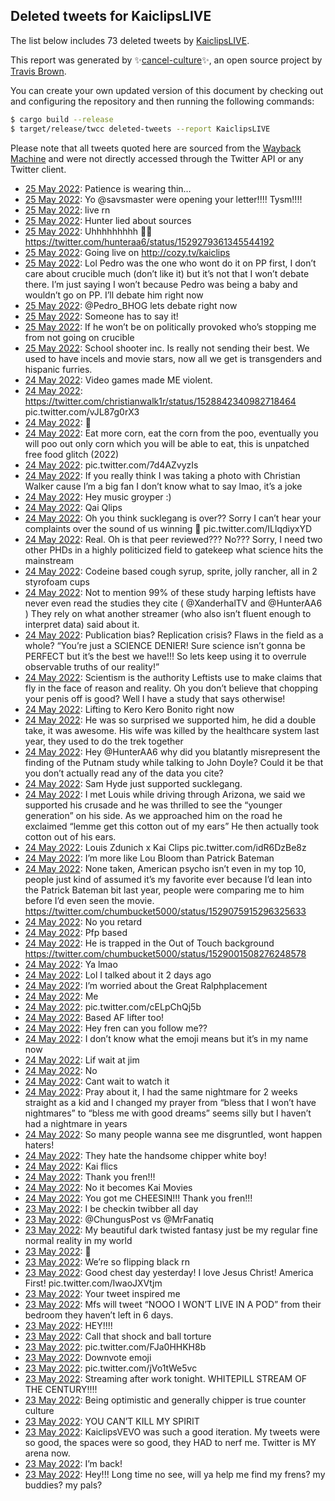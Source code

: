 ## Deleted tweets for KaiclipsLIVE

The list below includes 73 deleted tweets by
[KaiclipsLIVE](https://twitter.com/KaiclipsLIVE).



This report was generated by ✨[cancel-culture](https://github.com/travisbrown/cancel-culture)✨,
an open source project by [Travis Brown](https://twitter.com/travisbrown).

You can create your own updated version of this document by checking out and configuring the
repository and then running the following commands:

```bash
$ cargo build --release
$ target/release/twcc deleted-tweets --report KaiclipsLIVE
```

Please note that all tweets quoted here are sourced from the
[Wayback Machine](https://web.archive.org) and were not directly accessed through the Twitter API or
any Twitter client.

* [25 May 2022](https://web.archive.org/web/20220525082319/https://twitter.com/KaiclipsLIVE/status/1529369197410521088): Patience is wearing thin… <!--1529369197410521088-->
* [25 May 2022](https://web.archive.org/web/20220525072818/https://twitter.com/KaiclipsLIVE/status/1529328505363656704): Yo  @savsmaster  were opening your letter!!!! Tysm!!!! <!--1529328505363656704-->
* [25 May 2022](https://web.archive.org/web/20220525061256/https://twitter.com/KaiclipsLIVE/status/1529317111310430208): live rn <!--1529317111310430208-->
* [25 May 2022](https://web.archive.org/web/20220525041905/https://twitter.com/KaiclipsLIVE/status/1529315896677715969): Hunter lied about sources <!--1529315896677715969-->
* [25 May 2022](https://web.archive.org/web/20220525055832/https://twitter.com/KaiclipsLIVE/status/1529315824250433536): Uhhhhhhhhh 👨🏼 https://twitter.com/hunteraa6/status/1529279361345544192 <!--1529315824250433536-->
* [25 May 2022](https://web.archive.org/web/20220525035908/https://twitter.com/KaiclipsLIVE/status/1529310951584829440): Going live on http://cozy.tv/kaiclips <!--1529310951584829440-->
* [25 May 2022](https://web.archive.org/web/20220525035752/https://twitter.com/KaiclipsLIVE/status/1529310716183818240): Lol Pedro was the one who wont do it on PP first, I don’t care about crucible much (don’t like it) but it’s not that I won’t debate there. I’m just saying I won’t because Pedro was being a baby and wouldn’t go on PP. I’ll debate him right now <!--1529310716183818240-->
* [25 May 2022](https://web.archive.org/web/20220525035423/https://twitter.com/KaiclipsLIVE/status/1529309850768789504): @Pedro_BHOG  lets debate right now <!--1529309850768789504-->
* [25 May 2022](https://web.archive.org/web/20220525011201/https://twitter.com/KaiclipsLIVE/status/1529268667636101120): Someone has to say it! <!--1529268667636101120-->
* [25 May 2022](https://web.archive.org/web/20220525011027/https://twitter.com/KaiclipsLIVE/status/1529268456377360384): If he won’t be on politically provoked who’s stopping me from not going on crucible <!--1529268456377360384-->
* [25 May 2022](https://web.archive.org/web/20220525002120/https://twitter.com/KaiclipsLIVE/status/1529256211610099712): School shooter inc. Is really not sending their best. We used to have incels and movie stars, now all we get is transgenders and hispanic furries. <!--1529256211610099712-->
* [24 May 2022](https://web.archive.org/web/20220524235256/https://twitter.com/KaiclipsLIVE/status/1529248835645546497): Video games made ME violent. <!--1529248835645546497-->
* [24 May 2022](https://web.archive.org/web/20220524233243/https://twitter.com/KaiclipsLIVE/status/1529243806662504448): https://twitter.com/christianwalk1r/status/1528842340982718464  pic.twitter.com/vJL87g0rX3 <!--1529243806662504448-->
* [24 May 2022](https://web.archive.org/web/20220524233040/https://twitter.com/KaiclipsLIVE/status/1529243435885948928): 🤦 <!--1529243435885948928-->
* [24 May 2022](https://web.archive.org/web/20220524232349/https://twitter.com/KaiclipsLIVE/status/1529241745346613248): Eat more corn, eat the corn from the poo, eventually you will poo out only corn which you will be able to eat, this is unpatched free food glitch (2022) <!--1529241745346613248-->
* [24 May 2022](https://web.archive.org/web/20220524232231/https://twitter.com/KaiclipsLIVE/status/1529241365057445888): pic.twitter.com/7d4AZvyzIs <!--1529241365057445888-->
* [24 May 2022](https://web.archive.org/web/20220524224950/https://twitter.com/KaiclipsLIVE/status/1529233133207293952): If you really think I was taking a photo with Christian Walker cause I’m a big fan I don’t know what to say lmao, it’s a joke <!--1529233133207293952-->
* [24 May 2022](https://web.archive.org/web/20220524221434/https://twitter.com/KaiclipsLIVE/status/1529224306709782529): Hey music groyper :) <!--1529224306709782529-->
* [24 May 2022](https://web.archive.org/web/20220524213603/https://twitter.com/KaiclipsLIVE/status/1529214595633623042): Qai Qlips <!--1529214595633623042-->
* [24 May 2022](https://web.archive.org/web/20220524211910/https://twitter.com/KaiclipsLIVE/status/1529210110815264768): Oh you think sucklegang is over?? Sorry I can’t hear your complaints over the sound of us winning 🥇 pic.twitter.com/ILlqdiyxYD <!--1529210110815264768-->
* [24 May 2022](https://web.archive.org/web/20220524203537/https://twitter.com/KaiclipsLIVE/status/1529199256732454918): Real. Oh is that peer reviewed??? No??? Sorry, I need two other PHDs in a highly politicized field to gatekeep what science hits the mainstream <!--1529199256732454918-->
* [24 May 2022](https://web.archive.org/web/20220524203039/https://twitter.com/KaiclipsLIVE/status/1529198157413748736): Codeine based cough syrup, sprite, jolly rancher, all in 2 styrofoam cups <!--1529198157413748736-->
* [24 May 2022](https://web.archive.org/web/20220524202300/https://twitter.com/KaiclipsLIVE/status/1529196167459770368): Not to mention 99% of these study harping leftists have never even read the studies they cite ( @XanderhalTV  and  @HunterAA6 ) They rely on what another streamer (who also isn’t fluent enough to interpret data) said about it. <!--1529196169242431488-->
* [24 May 2022](https://web.archive.org/web/20220524202300/https://twitter.com/KaiclipsLIVE/status/1529196167459770368): Publication bias? Replication crisis? Flaws in the field as a whole? “You’re just a SCIENCE DENIER! Sure science isn’t gonna be PERFECT but it’s the best we have!!! So lets keep using it to overrule observable truths of our reality!” <!--1529196168374210560-->
* [24 May 2022](https://web.archive.org/web/20220524202300/https://twitter.com/KaiclipsLIVE/status/1529196167459770368): Scientism is the authority Leftists use to make claims that fly in the face of reason and reality. Oh you don’t believe that chopping your penis off is good? Well I have a study that says otherwise! <!--1529196167459770368-->
* [24 May 2022](https://web.archive.org/web/20220524201407/https://twitter.com/KaiclipsLIVE/status/1529193937767870464): Lifting to Kero Kero Bonito right now <!--1529193937767870464-->
* [24 May 2022](https://web.archive.org/web/20220524201326/https://twitter.com/KaiclipsLIVE/status/1529193240263462913): He was so surprised we supported him, he did a double take, it was awesome. His wife was killed by the healthcare system last year, they used to do the trek together <!--1529193240263462913-->
* [24 May 2022](https://web.archive.org/web/20220524200716/https://twitter.com/KaiclipsLIVE/status/1529192085965791232): Hey  @HunterAA6  why did you blatantly misrepresent the finding of the Putnam study while talking to John Doyle? Could it be that you don’t actually read any of the data you cite? <!--1529192085965791232-->
* [24 May 2022](https://web.archive.org/web/20220524193237/https://twitter.com/KaiclipsLIVE/status/1529183521792610304): Sam Hyde just supported sucklegang. <!--1529183521792610304-->
* [24 May 2022](https://web.archive.org/web/20220524192724/https://twitter.com/KaiclipsLIVE/status/1529182246871060480): I met Louis while driving through Arizona, we said we supported his crusade and he was thrilled to see the “younger generation” on his side. As we approached him on the road he exclaimed “lemme get this cotton out of my ears” He then actually took cotton out of his ears. <!--1529182246871060480-->
* [24 May 2022](https://web.archive.org/web/20220524192153/https://twitter.com/KaiclipsLIVE/status/1529180852550107136): Louis Zdunich x Kai Clips pic.twitter.com/idR6DzBe8z <!--1529180852550107136-->
* [24 May 2022](https://web.archive.org/web/20220524191958/https://twitter.com/KaiclipsLIVE/status/1529180229582716928): I’m more like Lou Bloom than Patrick Bateman <!--1529180229582716928-->
* [24 May 2022](https://web.archive.org/web/20220524191534/https://twitter.com/KaiclipsLIVE/status/1529179243485069312): None taken, American psycho isn’t even in my top 10, people just kind of assumed it’s my favorite ever because I’d lean into the Patrick Bateman bit last year, people were comparing me to him before I’d even seen the movie. https://twitter.com/chumbucket5000/status/1529075915296325633 <!--1529179243485069312-->
* [24 May 2022](https://web.archive.org/web/20220524224950/https://twitter.com/KaiclipsLIVE/status/1529233133207293952): No you retard <!--1529169602940243968-->
* [24 May 2022](https://web.archive.org/web/20220524083057/https://twitter.com/KaiclipsLIVE/status/1529016393298944001): Pfp based <!--1529016393298944001-->
* [24 May 2022](https://web.archive.org/web/20220524073657/https://twitter.com/KaiclipsLIVE/status/1529003263533539328): He is trapped in the Out of Touch background https://twitter.com/chumbucket5000/status/1529001508276248578 <!--1529003263533539328-->
* [24 May 2022](https://web.archive.org/web/20220524072543/https://twitter.com/KaiclipsLIVE/status/1529000615166111746): Ya lmao <!--1529000615166111746-->
* [24 May 2022](https://web.archive.org/web/20220524072255/https://twitter.com/KaiclipsLIVE/status/1528998827432108032): Lol I talked about it 2 days ago <!--1528998827432108032-->
* [24 May 2022](https://web.archive.org/web/20220524071431/https://twitter.com/KaiclipsLIVE/status/1528997697830592517): I’m worried about the Great Ralphplacement <!--1528997697830592517-->
* [24 May 2022](https://web.archive.org/web/20220524055736/https://twitter.com/KaiclipsLIVE/status/1528978435594330112): Me <!--1528978435594330112-->
* [24 May 2022](https://web.archive.org/web/20220524043056/https://twitter.com/KaiclipsLIVE/status/1528956528316645376): pic.twitter.com/cELpChQj5b <!--1528956528316645376-->
* [24 May 2022](https://web.archive.org/web/20220524040450/https://twitter.com/KaiclipsLIVE/status/1528949795544387584): Based AF lifter too! <!--1528949795544387584-->
* [24 May 2022](https://web.archive.org/web/20220524034335/https://twitter.com/KaiclipsLIVE/status/1528944630925910016): Hey fren can you follow me?? <!--1528944630925910016-->
* [24 May 2022](https://web.archive.org/web/20220524020646/https://twitter.com/KaiclipsLIVE/status/1528920166456623104): I don’t know what the emoji means but it’s in my name now <!--1528920166456623104-->
* [24 May 2022](https://web.archive.org/web/20220524020259/https://twitter.com/KaiclipsLIVE/status/1528919381350043649): Lif wait at jim <!--1528919381350043649-->
* [24 May 2022](https://web.archive.org/web/20220524020109/https://twitter.com/KaiclipsLIVE/status/1528918809880367104): No <!--1528918809880367104-->
* [24 May 2022](https://web.archive.org/web/20220524020005/https://twitter.com/KaiclipsLIVE/status/1528918632704577536): Cant wait to watch it <!--1528918632704577536-->
* [24 May 2022](https://web.archive.org/web/20220524010357/https://twitter.com/KaiclipsLIVE/status/1528904517525196800): Pray about it, I had the same nightmare for 2 weeks straight as a kid and I changed my prayer from “bless that I won’t have nightmares” to “bless me with good dreams” seems silly but I haven’t had a nightmare in years <!--1528904517525196800-->
* [24 May 2022](https://web.archive.org/web/20220524010259/https://twitter.com/KaiclipsLIVE/status/1528904239971328000): So many people wanna see me disgruntled, wont happen haters! <!--1528904239971328000-->
* [24 May 2022](https://web.archive.org/web/20220524010234/https://twitter.com/KaiclipsLIVE/status/1528904136632041472): They hate the handsome chipper white boy! <!--1528904136632041472-->
* [24 May 2022](https://web.archive.org/web/20220524010230/https://twitter.com/KaiclipsLIVE/status/1528904058131492864): Kai flics <!--1528904058131492864-->
* [24 May 2022](https://web.archive.org/web/20220524003617/https://twitter.com/KaiclipsLIVE/status/1528897573917822976): Thank you fren!!! <!--1528897573917822976-->
* [24 May 2022](https://web.archive.org/web/20220524003600/https://twitter.com/KaiclipsLIVE/status/1528897435400957952): No it becomes Kai Movies <!--1528897435400957952-->
* [24 May 2022](https://web.archive.org/web/20220524002639/https://twitter.com/KaiclipsLIVE/status/1528894967443140608): You got me CHEESIN!!! Thank you fren!!! <!--1528894967443140608-->
* [23 May 2022](https://web.archive.org/web/20220523225440/https://twitter.com/KaiclipsLIVE/status/1528872017411264513): I be checkin twibber all day <!--1528872017411264513-->
* [23 May 2022](https://web.archive.org/web/20220523225444/https://twitter.com/KaiclipsLIVE/status/1528871897941016576): @ChungusPost  vs  @MrFanatiq <!--1528871897941016576-->
* [23 May 2022](https://web.archive.org/web/20220523223103/https://twitter.com/KaiclipsLIVE/status/1528865885057757184): My beautiful dark twisted fantasy just be my regular fine normal reality in my world <!--1528865885057757184-->
* [23 May 2022](https://web.archive.org/web/20220523223519/https://twitter.com/KaiclipsLIVE/status/1528865519104733185): 🥹 <!--1528865519104733185-->
* [23 May 2022](https://web.archive.org/web/20220523214645/https://twitter.com/KaiclipsLIVE/status/1528854842361278464): We’re so flipping black rn <!--1528854842361278464-->
* [23 May 2022](https://web.archive.org/web/20220523214840/https://twitter.com/KaiclipsLIVE/status/1528854784970727424): Good chest day yesterday! I love Jesus Christ! America First! pic.twitter.com/IwaoJXVtjm <!--1528854784970727424-->
* [23 May 2022](https://web.archive.org/web/20220523212202/https://twitter.com/KaiclipsLIVE/status/1528848621482934273): Your tweet inspired me <!--1528848621482934273-->
* [23 May 2022](https://web.archive.org/web/20220523211927/https://twitter.com/KaiclipsLIVE/status/1528848070666260480): Mfs will tweet “NOOO I WON’T LIVE IN A POD” from their bedroom they haven’t left in 6 days. <!--1528848070666260480-->
* [23 May 2022](https://web.archive.org/web/20220523211724/https://twitter.com/KaiclipsLIVE/status/1528847446826176518): HEY!!!! <!--1528847446826176518-->
* [23 May 2022](https://web.archive.org/web/20220523210528/https://twitter.com/KaiclipsLIVE/status/1528844406224216065): Call that shock and ball torture <!--1528844406224216065-->
* [23 May 2022](https://web.archive.org/web/20220523210046/https://twitter.com/KaiclipsLIVE/status/1528843233987543042): pic.twitter.com/FJa0HHKH8b <!--1528843233987543042-->
* [23 May 2022](https://web.archive.org/web/20220523210000/https://twitter.com/KaiclipsLIVE/status/1528843086662598657): Downvote emoji <!--1528843086662598657-->
* [23 May 2022](https://web.archive.org/web/20220523205802/https://twitter.com/KaiclipsLIVE/status/1528842555193966594): pic.twitter.com/jVo1tWe5vc <!--1528842555193966594-->
* [23 May 2022](https://web.archive.org/web/20220523205542/https://twitter.com/KaiclipsLIVE/status/1528842056327741444): Streaming after work tonight. WHITEPILL STREAM OF THE CENTURY!!!! <!--1528842056327741444-->
* [23 May 2022](https://web.archive.org/web/20220523205235/https://twitter.com/KaiclipsLIVE/status/1528841264640434176): Being optimistic and generally chipper is true counter culture <!--1528841264640434176-->
* [23 May 2022](https://web.archive.org/web/20220523205140/https://twitter.com/KaiclipsLIVE/status/1528841038743617536): YOU CAN’T KILL MY SPIRIT <!--1528841038743617536-->
* [23 May 2022](https://web.archive.org/web/20220523203228/https://twitter.com/KaiclipsLIVE/status/1528836224621826049): KaiclipsVEVO was such a good iteration. My tweets were so good, the spaces were so good, they HAD to nerf me. Twitter is MY arena now. <!--1528836224621826049-->
* [23 May 2022](https://web.archive.org/web/20220523202820/https://twitter.com/KaiclipsLIVE/status/1528833505571901440): I’m back! <!--1528833505571901440-->
* [23 May 2022](https://web.archive.org/web/20220523195537/https://twitter.com/KaiclipsLIVE/status/1528826878122897409): Hey!!! Long time no see, will ya help me find my frens? my buddies? my pals? <!--1528826878122897409-->
